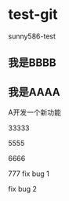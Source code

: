 # test-git
sunny586-test
## 我是BBBB
## 我是AAAA

A开发一个新功能

33333

5555

6666

777
fix bug 1

fix bug 2
